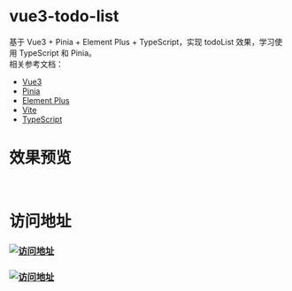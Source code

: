 # vue3-todo-list

基于 Vue3 + Pinia + Element Plus + TypeScript，实现 todoList 效果，学习使用 TypeScript 和 Pinia。
<br/>
相关参考文档：

- [Vue3](https://v3.cn.vuejs.org/)
- [Pinia](https://pinia.vuejs.org/zh/index.html)
- [Element Plus](https://element-plus.gitee.io/zh-CN/guide/design.html)
- [Vite](https://cn.vitejs.dev/)
- [TypeScript](https://www.typescriptlang.org/)

# 效果预览

<img src="https://cdn.jsdelivr.net/gh/sg996/vue3-todo-list/src/assets/2021-12-08-230835-web.png" alt="" />
<img src="https://cdn.jsdelivr.net/gh/sg996/vue3-todo-list/src/assets/2021-12-08-230942-mobile.png" alt="" />

# 访问地址

<h3>
    <a href="https://sg996.github.io/vue3-todo-list/" target="_blank">
    <img src="https://img.shields.io/badge/GitHub%20%E5%9C%B0%E5%9D%80-https%3A%2F%2Fsg996.github.io%2Fvue3--todo--list%2F-brightgreen" alt="访问地址"/>
    </a>
</h3>
<h3>
    <a href="https://sg996.gitee.io/vue3-todo-list/" target="_blank">
    <img src="https://img.shields.io/badge/Gitee%20%E5%9C%B0%E5%9D%80-https%3A%2F%2Fsg996.gitee.io%2Fvue3--todo--list%2F-brightgreen" alt="访问地址"/>
    </a>
</h3>
